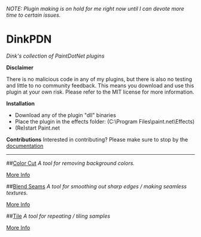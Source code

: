 *NOTE: Plugin making is on hold for me right now until I can devote more time to certain issues.*

# DinkPDN
*Dink's collection of PaintDotNet plugins*

**Disclaimer**

There is no malicious code in any of my plugins, but there is also no testing and little to no community feedback. 
This means you download and use this plugin at your own risk. 
Please refer to the MIT license for more information.

**Installation**

- Download any of the plugin "dll" binaries
- Place the plugin in the effects folder: (C:\Program Files\paint.net\Effects)
- (Re)start Paint.net

**Contributions**
Interested in contributing? Please make sure to stop by the [documentation](https://github.com/DataDink/DinkPDN/blob/master/Documentation/README.md)

----------------------------------------------------------------------------------------------------------------------

##[Color Cut](https://raw.githubusercontent.com/DataDink/DinkPDN/master/Binaries/ColorCut/Latest/ColorCut.dll)
*A tool for removing background colors.*

[More Info](http://forums.getpaint.net/index.php?/topic/106104-color-cut/?view=findpost&p=509037)

##[Blend Seams](https://raw.githubusercontent.com/DataDink/DinkPDN/master/Binaries/BlendSeams/Latest/BlendSeams.dll)
*A tool for smoothing out sharp edges / making seamless textures.*

[More Info](http://forums.getpaint.net/index.php?/topic/106712-blend-seams-for-smoothing-out-pesky-seams-on-textures)

##[Tile](https://raw.githubusercontent.com/DataDink/DinkPDN/master/Binaries/Tile/Latest/Tile.dll)
*A tool for repeating / tiling samples*

[More Info](http://forums.getpaint.net/index.php?/topic/107032-tile/)

